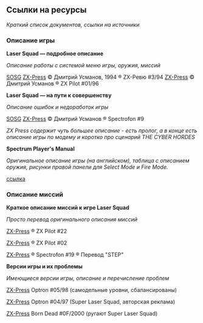 ﻿## Ссылки на ресурсы

_Краткий список документов, ссылки на источники_


### Описание игры

**Laser Squad — подробное описание**

_Описание работы с системой меню игры, оружия, миссий_

[SOSG](http://www.zx-news.narod.ru/sosg/shtm/LaserSquad.htm)
[ZX-Press](http://zxpress.ru/book_articles.php?id=431)
© Дмитрий Усманов, 1994
® ZX-Ревю #3/94 
[ZX-Press](http://zxpress.ru/book_articles.php?id=7552)
© Дмитрий Усманов
® ZX Pilot #01/96

**Laser Squad — на пути к совершенству**

_Описание ошибок и недоработок игры_

[SOSG](http://www.zx-news.narod.ru/sosg/shtm/LaserSquad_.htm)
[ZX-Press](https://zxpress.ru/article.php?id=4686)
© Дмитрий Усманов
® Spectrofon #9

_ZX Press содержит чуть большее описание - есть пролог, а  в конце есть описание игры по модему и коротко про сценарий THE CYBER HORDES_

**Spectrum Player's Manual**

_Оригинальное описание игры (на английском), таблица с описанием оружия, рисунки правой панели для Select Mode и Fire Mode._

[ссылка](http://lasersquad.org.uk/LaserSquadManual.html)

### Описание миссий

**Краткое описание миссий к игре Laser Squad**

_Просто перевод оригинального описания миссий_

[ZX-Press](https://zxpress.ru/article.php?id=7710)
® ZX Pilot #22

[ZX-Press](https://zxpress.ru/article.php?id=7558)
® ZX Pilot #02

[ZX-Press](https://zxpress.ru/article.php?id=4604)
® Spectrofon #19 ® Пеpевод "STEP"

**Версии игры и их проблемы**

_Имеющиеся версии игры, описание и перечисление проблем_

[ZX-Press](https://zxpress.ru/article.php?id=12493)
Optron #05/98 (самодельные уровни, сбалансированы)

[ZX-Press](https://zxpress.ru/article.php?id=12512)
Optron #04/97 (Super Laser Squad, авторская реклама)

[ZX-Press](https://zxpress.ru/article.php?id=9058)
Born Dead #0F/2000 (ругают Super Laser Squad)

